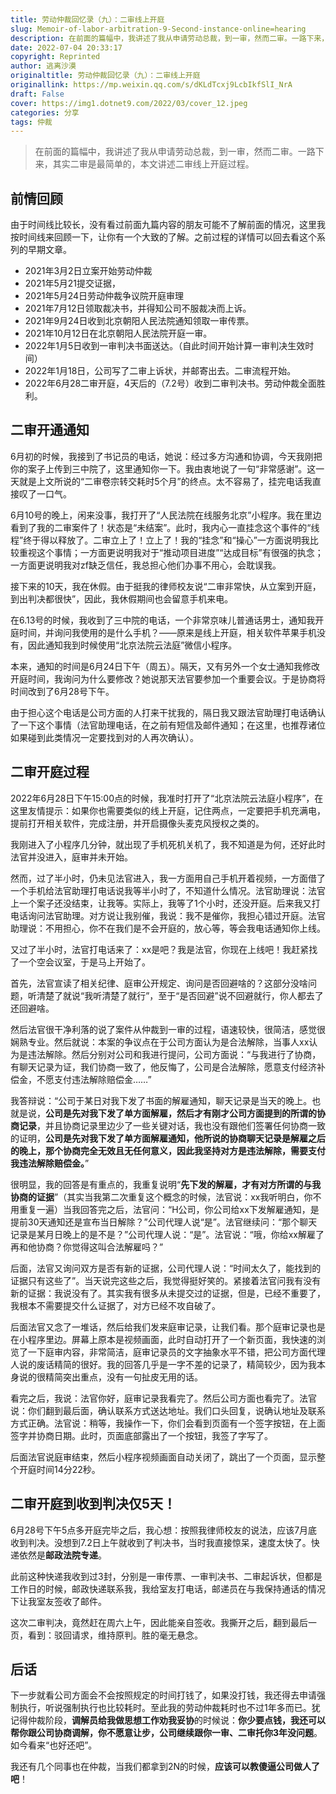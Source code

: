 ```yaml
---
title: 劳动仲裁回忆录（九）：二审线上开庭
slug: Memoir-of-labor-arbitration-9-Second-instance-online=hearing
description: 在前面的篇幅中，我讲述了我从申请劳动总裁，到一审，然而二审。一路下来，其实二审是最简单的，本文讲述二审线上开庭过程。
date: 2022-07-04 20:33:17
copyright: Reprinted
author: 逃离沙漠
originaltitle: 劳动仲裁回忆录（九）：二审线上开庭
originallink: https://mp.weixin.qq.com/s/dKLdTcxj9LcbIkfSlI_NrA
draft: False
cover: https://img1.dotnet9.com/2022/03/cover_12.jpeg
categories: 分享
tags: 仲裁
---
```


>在前面的篇幅中，我讲述了我从申请劳动总裁，到一审，然而二审。一路下来，其实二审是最简单的，本文讲述二审线上开庭过程。

## 前情回顾

由于时间线比较长，没有看过前面九篇内容的朋友可能不了解前面的情况，这里我按时间线来回顾一下，让你有一个大致的了解。之前过程的详情可以回去看这个系列的早期文章。

- 2021年3月2日立案开始劳动仲裁
- 2021年5月21提交证据，
- 2021年5月24日劳动仲裁争议院开庭审理
- 2021年7月12日领取裁决书，并得知公司不服裁决而上诉。
- 2021年9月24日收到北京朝阳人民法院通知领取一审传票。
- 2021年10月12日在北京朝阳人民法院开庭一审。
- 2022年1月5日收到一审判决书面送达。（自此时间开始计算一审判决生效时间）
- 2022年1月18日，公司写了二审上诉状，并邮寄出去。二审流程开始。
- 2022年6月28二审开庭，4天后的（7.2号）收到二审判决书。劳动仲裁全面胜利。

## 二审开通通知

6月初的时候，我接到了书记员的电话，她说：经过多方沟通和协调，今天我刚把你的案子上传到三中院了，这里通知你一下。我由衷地说了一句“非常感谢”。这一天就是上文所说的“二审卷宗转交耗时5个月”的终点。太不容易了，挂完电话我直接叹了一口气。

6月10号的晚上，闲来没事，我打开了“人民法院在线服务北京”小程序。我在里边看到了我的二审案件了！状态是“未结案”。此时，我内心一直挂念这个事件的“线程”终于得以释放了。二审立上了！立上了！我的“挂念”和“操心”一方面说明我比较重视这个事情；一方面更说明我对于“推动项目进度”“达成目标”有很强的执念；一方面更说明我对zf缺乏信任，我总担心他们办事不用心，会耽误我。

接下来的10天，我在休假。由于挺我的律师校友说“二审非常快，从立案到开庭，到出判决都很快”，因此，我休假期间也会留意手机来电。

在6.13号的时候，我收到了三中院的电话，一个非常京味儿普通话男士，通知我开庭时间，并询问我使用的是什么手机？——原来是线上开庭，相关软件苹果手机没有，因此通知我到时候使用“北京法院云法庭”微信小程序。

本来，通知的时间是6月24日下午（周五）。隔天，又有另外一个女士通知我修改开庭时间，我询问为什么要修改？她说那天法官要参加一个重要会议。于是协商将时间改到了6月28号下午。

由于担心这个电话是公司方面的人打来干扰我的，隔日我又跟法官助理打电话确认了一下这个事情（法官助理电话，在之前有短信及邮件通知；在这里，也推荐诸位如果碰到此类情况一定要找到对的人再次确认）。

## 二审开庭过程

2022年6月28日下午15:00点的时候，我准时打开了“北京法院云法庭小程序”，在这里友情提示：如果你也需要类似的线上开庭，记住两点，一定要把手机充满电，提前打开相关软件，完成注册，并开启摄像头麦克风授权之类的。

我刚进入了小程序几分钟，就出现了手机死机关机了，我不知道是为何，还好此时法官并没进入，庭审并未开始。

然而，过了半小时，仍未见法官进入，我一方面用自己手机开着视频，一方面借了一个手机给法官助理打电话说我等半小时了，不知道什么情况。法官助理说：法官上一个案子还没结束，让我等。实际上，我等了1个小时，还没开庭。后来我又打电话询问法官助理。对方说让我别催，我说：我不是催你，我担心错过开庭。法官助理说：不用担心，你不在我们是不会开庭的，放心等，等会我电话通知你上线。

又过了半小时，法官打电话来了：xx是吧？我是法官，你现在上线吧！我赶紧找了一个空会议室，于是马上开始了。

首先，法官宣读了相关纪律、庭审公开规定、询问是否回避啥的？这部分没啥问题，听清楚了就说“我听清楚了就行”，至于“是否回避”说不回避就行，你人都去了还回避啥。

然后法官很干净利落的说了案件从仲裁到一审的过程，语速较快，很简洁，感觉很娴熟专业。然后就说：本案的争议点在于公司方面认为是合法解除，当事人xx认为是违法解除。然后分别对公司和我进行提问，公司方面说：“与我进行了协商，有聊天记录为证，我们协商一致了，他反悔了，公司是合法解除，愿意支付经济补偿金，不愿支付违法解除赔偿金……”

我答辩说：“公司于某日对我下发了书面的解雇通知，聊天记录是当天的晚上。也就是说，**公司是先对我下发了单方面解雇，然后才有刚才公司方面提到的所谓的协商记录**，并且协商记录里边少了一些关键对话，我也没有跟他们签署任何协商一致的证明，**公司是先对我下发了单方面解雇通知，他所说的协商聊天记录是解雇之后的晚上，那个协商完全无效且无任何意义，因此我坚持对方是违法解除，需要支付我违法解除赔偿金。**”

很明显，我的回答是有重点的，我重复说明“**先下发的解雇，才有对方所谓的与我协商的证据**”（其实当我第二次重复这个概念的时候，法官说：xx我听明白，你不用重复一遍）当我回答完之后，法官问：“H公司，你公司给xx下发解雇通知，是提前30天通知还是宣布当日解除？”公司代理人说“是”。法官继续问：“那个聊天记录是某月日晚上的是不是？”公司代理人说：“是”。法官说：“哦，你给xx解雇了再和他协商？你觉得这叫合法解雇吗？”

后面，法官又询问双方是否有新的证据，公司代理人说：“时间太久了，能找到的证据只有这些了”。当天说完这些之后，我觉得挺好笑的。紧接着法官问我有没有新的证据：我说没有了。其实我有很多从未提交过的证据，但是，已经不重要了，我根本不需要提交什么证据了，对方已经不攻自破了。

后面法官又念了一堆话，然后给我们发来庭审记录，让我们看。那个庭审记录也是在小程序里边。屏幕上原本是视频画面，此时自动打开了一个新页面，我快速的浏览了一下庭审内容，非常简洁，庭审记录员的文字抽象水平不错，把公司方面代理人说的废话精简的很好。我的回答几乎是一字不差的记录了，精简较少，因为我本身说的很精简突出重点，没有一句扯皮无用的话。

看完之后，我说：法官你好，庭审记录我看完了。然后公司方面也看完了。法官说：你们翻到最后面，确认联系方式送达地址。我们口头回复，说确认地址及联系方式正确。法官说：稍等，我操作一下，你们会看到页面有一个签字按钮，在上面签字并协商日期。此时，页面底部露出了一个按钮，我签了字写了。

后面法官说庭审结束，然后小程序视频画面自动关闭了，跳出了一个页面，显示整个开庭时间14分22秒。

## 二审开庭到收到判决仅5天！

6月28号下午5点多开庭完毕之后，我心想：按照我律师校友的说法，应该7月底收到判决。没想到7.2日上午就收到了判决书，当时我直接惊呆，速度太快了。快递依然是**邮政法院专递**。

此前这种快递我收到过3封，分别是一审传票、一审判决书、二审起诉状，但都是工作日的时候，邮政快递联系我，我给室友打电话，邮递员在与我保持通话的情况下让我室友签收了邮件。

这次二审判决，竟然赶在周六上午，因此能亲自签收。我撕开之后，翻到最后一页，看到：驳回请求，维持原判。胜的毫无悬念。

## 后话

下一步就看公司方面会不会按照规定的时间打钱了，如果没打钱，我还得去申请强制执行，听说强制执行也比较耗时。至此我的劳动仲裁耗时也不过1年多而已。犹记得仲裁阶段，**调解员给我做思想工作劝我妥协**的时候说：**你少要点钱，我还可以帮你跟公司协商调解，你不愿意让步，公司继续跟你一审、二审托你3年没问题**。如今看来“也好还吧”。

我还有几个同事也在仲裁，当我们都拿到2N的时候，**应该可以教傻逼公司做人了吧**！